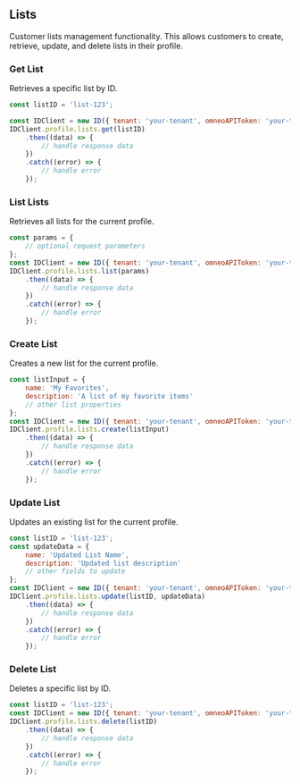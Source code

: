 ## Lists

Customer lists management functionality.
This allows customers to create, retrieve, update, and delete lists in their profile.

### Get List
Retrieves a specific list by ID.

```javascript
const listID = 'list-123';

const IDClient = new ID({ tenant: 'your-tenant', omneoAPIToken: 'your-token', config: {} })
IDClient.profile.lists.get(listID)
    .then((data) => {
        // handle response data
    })
    .catch((error) => {
        // handle error
    });
```

### List Lists

Retrieves all lists for the current profile.
```javascript
const params = {
    // optional request parameters
};
const IDClient = new ID({ tenant: 'your-tenant', omneoAPIToken: 'your-token', config: {} })
IDClient.profile.lists.list(params)
    .then((data) => {
        // handle response data
    })
    .catch((error) => {
        // handle error
    });
```

### Create List

Creates a new list for the current profile.
```javascript
const listInput = {
    name: 'My Favorites',
    description: 'A list of my favorite items'
    // other list properties
};
const IDClient = new ID({ tenant: 'your-tenant', omneoAPIToken: 'your-token', config: {} })
IDClient.profile.lists.create(listInput)
    .then((data) => {
        // handle response data
    })
    .catch((error) => {
        // handle error
    });
```

### Update List

Updates an existing list for the current profile.
```javascript
const listID = 'list-123';
const updateData = {
    name: 'Updated List Name',
    description: 'Updated list description'
    // other fields to update
};
const IDClient = new ID({ tenant: 'your-tenant', omneoAPIToken: 'your-token', config: {} })
IDClient.profile.lists.update(listID, updateData)
    .then((data) => {
        // handle response data
    })
    .catch((error) => {
        // handle error
    });
```

### Delete List

Deletes a specific list by ID.
```javascript
const listID = 'list-123';
const IDClient = new ID({ tenant: 'your-tenant', omneoAPIToken: 'your-token', config: {} })
IDClient.profile.lists.delete(listID)
    .then((data) => {
        // handle response data
    })
    .catch((error) => {
        // handle error
    });
```
